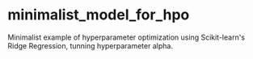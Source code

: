 # minimalist_model_for_hpo
Minimalist example of hyperparameter optimization using Scikit-learn's Ridge Regression, tunning hyperparameter alpha. 
